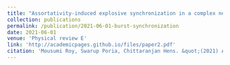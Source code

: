 ```yaml
---
title: "Assortativity-induced explosive synchronization in a complex neuronal network"
collection: publications
permalink: /publication/2021-06-01-burst-synchronization
date: 2021-06-01
venue: 'Physical review E'
link: 'http://academicpages.github.io/files/paper2.pdf'
citation: 'Mousumi Roy, Swarup Poria, Chittaranjan Hens. &quot;(2021) Assortativity-induced explosive synchronization in a complex neuronal network.&quot; <i>Physical review E</i>. 103(6),p.062307.'
---
```

